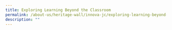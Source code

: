 ```yaml
---
title: Exploring Learning Beyond the Classroom
permalink: /about-us/heritage-wall/innova-jc/exploring-learning-beyond-the-classroom/
description: ""
---
```

